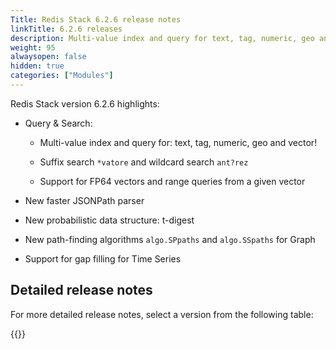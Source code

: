 ```yaml
---
Title: Redis Stack 6.2.6 release notes
linkTitle: 6.2.6 releases
description: Multi-value index and query for text, tag, numeric, geo and vector. Suffix search *vatore and wildcard search ant?rez. Support for FP64 vectors and range queries from a given vector. Faster JSONPath parser. New probabilistic data structure t-digest. New path-finding algorithms for Graph. Time Series gap filling.
weight: 95
alwaysopen: false
hidden: true
categories: ["Modules"]
---
```


Redis Stack version 6.2.6 highlights:

- Query & Search:

    - Multi-value index and query for: text, tag, numeric, geo and vector!

    - Suffix search `*vatore` and wildcard search `ant?rez`

    - Support for FP64 vectors and range queries from a given vector

- New faster JSONPath parser

- New probabilistic data structure: t-digest

- New path-finding algorithms `algo.SPpaths` and `algo.SSpaths` for Graph

- Support for gap filling for Time Series

## Detailed release notes 

For more detailed release notes, select a version from the following table:

{{<table-children columnNames="Version&nbsp;(Release&nbsp;date)&nbsp;,Major&nbsp;changes" columnSources="LinkTitle,Description" enableLinks="LinkTitle">}}